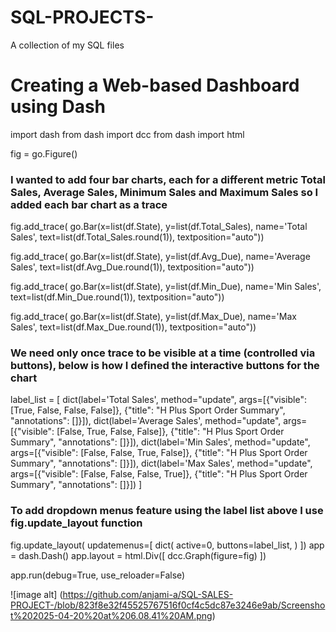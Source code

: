 # SQL-PROJECTS-
A collection of my SQL files  


# Creating a Web-based Dashboard using Dash
import dash
from dash import dcc
from dash import html

fig = go.Figure()

### I wanted to add four bar charts, each for a different metric Total Sales, Average Sales, Minimum Sales and Maximum Sales so I added each bar chart as a trace

fig.add_trace(
    go.Bar(x=list(df.State),
        y=list(df.Total_Sales),
        name='Total Sales',
        text=list(df.Total_Sales.round(1)),
           textposition="auto"))

fig.add_trace(
    go.Bar(x=list(df.State),
           y=list(df.Avg_Due),
           name='Average Sales',
           text=list(df.Avg_Due.round(1)),
           textposition="auto"))

fig.add_trace(
    go.Bar(x=list(df.State),
           y=list(df.Min_Due),
           name='Min Sales',
           text=list(df.Min_Due.round(1)),
           textposition="auto"))

fig.add_trace(
    go.Bar(x=list(df.State),
           y=list(df.Max_Due),
           name='Max Sales',
           text=list(df.Max_Due.round(1)),
           textposition="auto"))

### We need only once trace to be visible at a time (controlled via buttons), below is how I defined the interactive buttons for the chart

label_list = [
    dict(label='Total Sales',
          method="update",
        args=[{"visible": [True, False, False, False]},
               {"title": "H Plus Sport Order Summary",
                "annotations": []}]),
    dict(label='Average Sales',
         method="update",
         args=[{"visible": [False, True, False, False]},
               {"title": "H Plus Sport Order Summary",
               "annotations": []}]),
    dict(label='Min Sales',
          method="update",
        args=[{"visible": [False, False, True, False]},
               {"title": "H Plus Sport Order Summary",
                "annotations": []}]),
    dict(label='Max Sales',
         method="update",
         args=[{"visible": [False, False, False, True]},
               {"title": "H Plus Sport Order Summary",
               "annotations": []}])
]

### To add dropdown menus feature using the label list above I use fig.update_layout function  
  
fig.update_layout(
    updatemenus=[
        dict(
            active=0,
            buttons=label_list,
        )
    ])
app = dash.Dash()
app.layout = html.Div([
    dcc.Graph(figure=fig)
])

app.run(debug=True, use_reloader=False)

![image alt] (https://github.com/anjami-a/SQL-SALES-PROJECT-/blob/823f8e32f45525767516f0cf4c5dc87e3246e9ab/Screenshot%202025-04-20%20at%206.08.41%20AM.png) 

